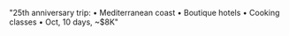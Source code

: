 "25th anniversary trip:
• Mediterranean coast
• Boutique hotels
• Cooking classes
• Oct, 10 days, ~$8K"